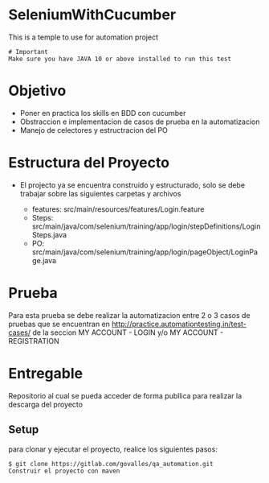 # SeleniumWithCucumber
This is a temple to use for automation project

~~~~
# Important
Make sure you have JAVA 10 or above installed to run this test
~~~~

# Objetivo 
 * Poner en practica los skills en BDD con cucumber 
 * Obstraccion e implementacion de casos de prueba en la automatizacion 
 * Manejo de celectores y estructracion del PO 


# Estructura del Proyecto 
 * El projecto ya se encuentra construido y estructurado, solo se debe trabajar sobre las siguientes carpetas 
   y archivos 
   
    - features: src/main/resources/features/Login.feature
    - Steps: src/main/java/com/selenium/training/app/login/stepDefinitions/LoginSteps.java
    - PO: src/main/java/com/selenium/training/app/login/pageObject/LoginPage.java
    

# Prueba 

Para esta prueba se debe realizar la automatizacion entre 2 o 3 casos de pruebas que se encuentran en 
http://practice.automationtesting.in/test-cases/ de la seccion MY ACCOUNT - LOGIN y/o MY ACCOUNT - REGISTRATION


# Entregable 

Repositorio al cual se pueda acceder de forma publlica para realizar la descarga del proyecto 

## Setup
para clonar y ejecutar el proyecto, realice los siguientes pasos:

```
$ git clone https://gitlab.com/govalles/qa_automation.git
Construir el proyecto con maven






